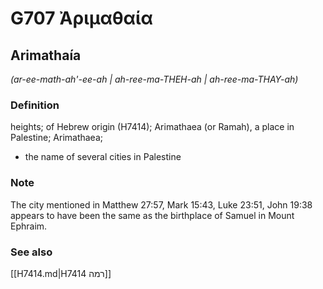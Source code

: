 # G707 Ἀριμαθαία

## Arimathaía

_(ar-ee-math-ah'-ee-ah | ah-ree-ma-THEH-ah | ah-ree-ma-THAY-ah)_

### Definition

heights; of Hebrew origin (H7414); Arimathaea (or Ramah), a place in Palestine; Arimathaea; 

- the name of several cities in Palestine

### Note

The city mentioned in Matthew 27:57, Mark 15:43, Luke 23:51, John 19:38 appears to have been the same as the birthplace of Samuel in Mount Ephraim.

### See also

[[H7414.md|H7414 רמה]]
